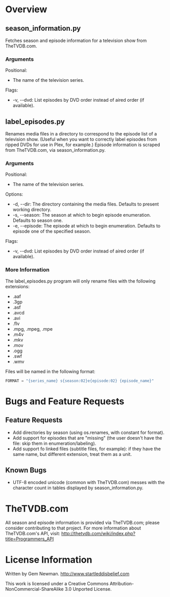 Overview
========

season_information.py
---------------------

Fetches season and episode information for a television show from TheTVDB.com.

### Arguments

Positional:
* The name of the television series.

Flags:
* -v, --dvd: List episodes by DVD order instead of aired order (if available).

label_episodes.py
-----------------

Renames media files in a directory to correspond to the episode list of a television show. (Useful when you want to correctly label episodes from ripped DVDs for use in Plex, for example.) Episode information is scraped from TheTVDB.com, via season_information.py.

### Arguments

Positional:
* The name of the television series.

Options:
* -d, --dir: The directory containing the media files. Defaults to present working directory.
* -s, --season: The season at which to begin episode enumeration. Defaults to season one.
* -e, --episode: The episode at which to begin enumeration. Defaults to episode one of the specified season.

Flags:
* -v, --dvd: List episodes by DVD order instead of aired order (if available).

### More Information

The label_episodes.py program will only rename files with the following extensions:

* .aaf
* .3gp
* .asf
* .avcd
* .avi
* .flv
* .mpg, .mpeg, .mpe
* .m4v
* .mkv
* .mov
* .ogg
* .swf
* .wmv

Files will be named in the following format:

```Python
FORMAT = "{series_name} s{season:02}e{episode:02} {episode_name}"
```

Bugs and Feature Requests
=========================

Feature Requests
----------------

* Add directories by season (using os.renames, with constant for format).
* Add support for episodes that are "missing" (the user doesn't have the file: skip them in enumeration/labeling).
* Add support fo linked files (subtitle files, for example): if they have the same name, but different extension, treat them as a unit.

Known Bugs
----------

* UTF-8 encoded unicode (common with TheTVDB.com) messes with the character count in tables displayed by season_information.py.

TheTVDB.com
===========

All season and episode information is provided via TheTVDB.com; please consider contributing to that project. For more information about TheTVDB.com's API, visit:
http://thetvdb.com/wiki/index.php?title=Programmers_API

License Information
===================

Written by Gem Newman.
http://www.startleddisbelief.com

This work is licensed under a Creative Commons Attribution-NonCommercial-ShareAlike 3.0 Unported License.
